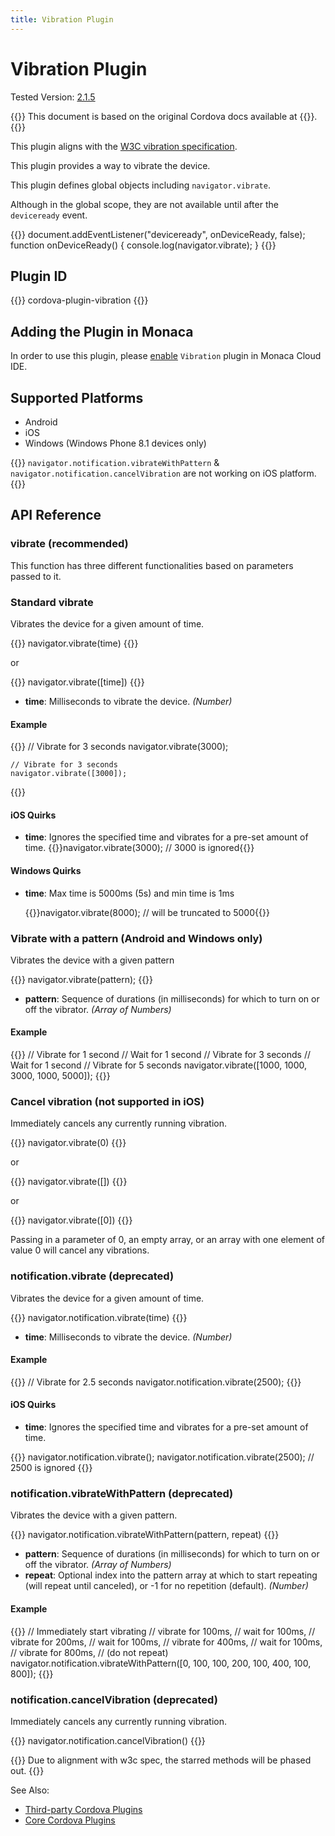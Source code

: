 ```yaml
---
title: Vibration Plugin
---
```


# Vibration Plugin

Tested Version: [2.1.5](https://github.com/apache/cordova-plugin-vibration/releases/tag/2.1.5)

{{<note>}}
This document is based on the original Cordova docs available at {{<link title="Cordova Docs" href="https://github.com/apache/cordova-plugin-vibration">}}.
{{</note>}}


This plugin aligns with the [W3C vibration specification](http://www.w3.org/TR/vibration/).

This plugin provides a way to vibrate the device.

This plugin defines global objects including `navigator.vibrate`.

Although in the global scope, they are not available until after the
`deviceready` event.

{{<highlight javascript>}}
document.addEventListener("deviceready", onDeviceReady, false);
function onDeviceReady() {
    console.log(navigator.vibrate);
}
{{</highlight>}}

Plugin ID
---------

{{<syntax>}}
    cordova-plugin-vibration
{{</syntax>}}

Adding the Plugin in Monaca
---------------------------

In order to use this plugin, please [enable](/en/monaca_ide/manual/dependencies/cordova_plugin/#add-plugins)
`Vibration` plugin in Monaca Cloud IDE.

Supported Platforms
-------------------

-   Android
-   iOS
-   Windows (Windows Phone 8.1 devices only)

{{<note>}}
<code>navigator.notification.vibrateWithPattern</code> &
<code>navigator.notification.cancelVibration</code> are not working on iOS platform.
{{</note>}}

API Reference
-------------

### vibrate (recommended)

This function has three different functionalities based on parameters
passed to it.

### Standard vibrate

Vibrates the device for a given amount of time.

{{<highlight javascript>}}
    navigator.vibrate(time)
{{</highlight>}}

or

{{<highlight javascript>}}
    navigator.vibrate([time])
{{</highlight>}}

-   **time**: Milliseconds to vibrate the device. *(Number)*

#### Example

{{<highlight javascript>}}
    // Vibrate for 3 seconds
    navigator.vibrate(3000);

    // Vibrate for 3 seconds
    navigator.vibrate([3000]);
{{</highlight>}}

#### iOS Quirks

-   **time**: Ignores the specified time and vibrates for a pre-set
    amount of time.
    {{<highlight javascript>}}navigator.vibrate(3000); // 3000 is ignored{{</highlight>}}

#### Windows Quirks

-   **time**: Max time is 5000ms (5s) and min time is 1ms

    {{<highlight javascript>}}navigator.vibrate(8000); // will be truncated to 5000{{</highlight>}}

### Vibrate with a pattern (Android and Windows only)

Vibrates the device with a given pattern

{{<highlight javascript>}}
    navigator.vibrate(pattern);
{{</highlight>}}

-   **pattern**: Sequence of durations (in milliseconds) for which to
    turn on or off the vibrator. *(Array of Numbers)*

#### Example

{{<highlight javascript>}}
    // Vibrate for 1 second
    // Wait for 1 second
    // Vibrate for 3 seconds
    // Wait for 1 second
    // Vibrate for 5 seconds
    navigator.vibrate([1000, 1000, 3000, 1000, 5000]);
{{</highlight>}}

### Cancel vibration (not supported in iOS)

Immediately cancels any currently running vibration.

{{<highlight javascript>}}
    navigator.vibrate(0)
{{</highlight>}}

or

{{<highlight javascript>}}
    navigator.vibrate([])
{{</highlight>}}

or

{{<highlight javascript>}}
    navigator.vibrate([0])
{{</highlight>}}

Passing in a parameter of 0, an empty array, or an array with one
element of value 0 will cancel any vibrations.

### notification.vibrate (deprecated)

Vibrates the device for a given amount of time.

{{<highlight javascript>}}
    navigator.notification.vibrate(time)
{{</highlight>}}

-   **time**: Milliseconds to vibrate the device. *(Number)*

#### Example

{{<highlight javascript>}}
    // Vibrate for 2.5 seconds
    navigator.notification.vibrate(2500);
{{</highlight>}}

#### iOS Quirks

-   **time**: Ignores the specified time and vibrates for a pre-set
    amount of time.

{{<highlight javascript>}}
    navigator.notification.vibrate();
    navigator.notification.vibrate(2500);   // 2500 is ignored
{{</highlight>}}

### notification.vibrateWithPattern (deprecated)

Vibrates the device with a given pattern.

{{<highlight javascript>}}
    navigator.notification.vibrateWithPattern(pattern, repeat)
{{</highlight>}}

-   **pattern**: Sequence of durations (in milliseconds) for which to
    turn on or off the vibrator. *(Array of Numbers)*
-   **repeat**: Optional index into the pattern array at which to start
    repeating (will repeat until canceled), or -1 for no repetition
    (default). *(Number)*

#### Example

{{<highlight javascript>}}
    // Immediately start vibrating
    // vibrate for 100ms,
    // wait for 100ms,
    // vibrate for 200ms,
    // wait for 100ms,
    // vibrate for 400ms,
    // wait for 100ms,
    // vibrate for 800ms,
    // (do not repeat)
    navigator.notification.vibrateWithPattern([0, 100, 100, 200, 100, 400, 100, 800]);
{{</highlight>}}

### notification.cancelVibration (deprecated)

Immediately cancels any currently running vibration.

{{<highlight javascript>}}
    navigator.notification.cancelVibration()
{{</highlight>}}

{{<note>}}
Due to alignment with w3c spec, the starred methods will be phased out.
{{</note>}}

See Also:

- [Third-party Cordova Plugins](../../third_party_phonegap)
- [Core Cordova Plugins](../../cordova_6.5)